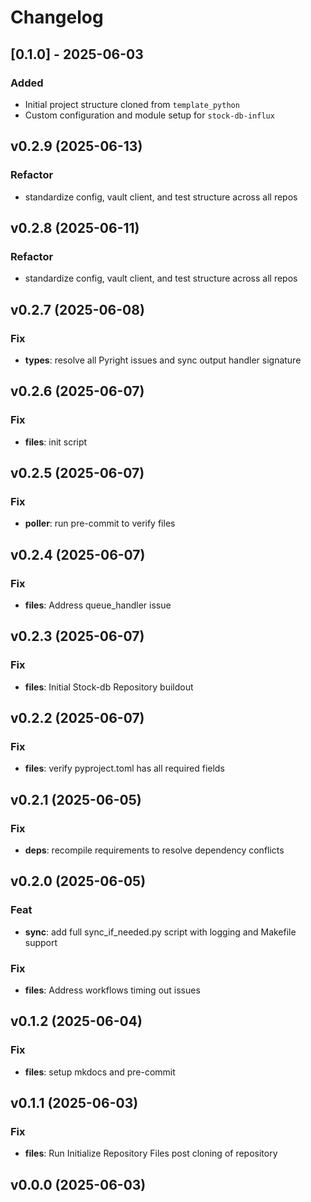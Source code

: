 # Changelog

## [0.1.0] - 2025-06-03

### Added

- Initial project structure cloned from `template_python`
- Custom configuration and module setup for `stock-db-influx`

## v0.2.9 (2025-06-13)

### Refactor

- standardize config, vault client, and test structure across all repos

## v0.2.8 (2025-06-11)

### Refactor

- standardize config, vault client, and test structure across all repos

## v0.2.7 (2025-06-08)

### Fix

- **types**: resolve all Pyright issues and sync output handler signature

## v0.2.6 (2025-06-07)

### Fix

- **files**: init script

## v0.2.5 (2025-06-07)

### Fix

- **poller**: run pre-commit to verify files

## v0.2.4 (2025-06-07)

### Fix

- **files**: Address queue_handler issue

## v0.2.3 (2025-06-07)

### Fix

- **files**: Initial Stock-db Repository buildout

## v0.2.2 (2025-06-07)

### Fix

- **files**: verify pyproject.toml has all required fields

## v0.2.1 (2025-06-05)

### Fix

- **deps**: recompile requirements to resolve dependency conflicts

## v0.2.0 (2025-06-05)

### Feat

- **sync**: add full sync_if_needed.py script with logging and Makefile support

### Fix

- **files**: Address workflows timing out issues

## v0.1.2 (2025-06-04)

### Fix

- **files**: setup mkdocs and pre-commit

## v0.1.1 (2025-06-03)

### Fix

- **files**: Run Initialize Repository Files post cloning of repository

## v0.0.0 (2025-06-03)
